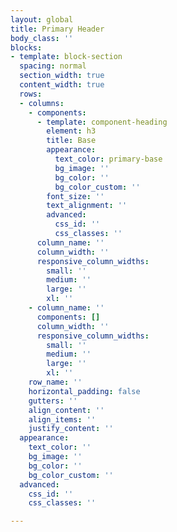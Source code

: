 ```yaml
---
layout: global
title: Primary Header
body_class: ''
blocks:
- template: block-section
  spacing: normal
  section_width: true
  content_width: true
  rows:
  - columns:
    - components:
      - template: component-heading
        element: h3
        title: Base
        appearance:
          text_color: primary-base
          bg_image: ''
          bg_color: ''
          bg_color_custom: ''
        font_size: ''
        text_alignment: ''
        advanced:
          css_id: ''
          css_classes: ''
      column_name: ''
      column_width: ''
      responsive_column_widths:
        small: ''
        medium: ''
        large: ''
        xl: ''
    - column_name: ''
      components: []
      column_width: ''
      responsive_column_widths:
        small: ''
        medium: ''
        large: ''
        xl: ''
    row_name: ''
    horizontal_padding: false
    gutters: ''
    align_content: ''
    align_items: ''
    justify_content: ''
  appearance:
    text_color: ''
    bg_image: ''
    bg_color: ''
    bg_color_custom: ''
  advanced:
    css_id: ''
    css_classes: ''

---
```

